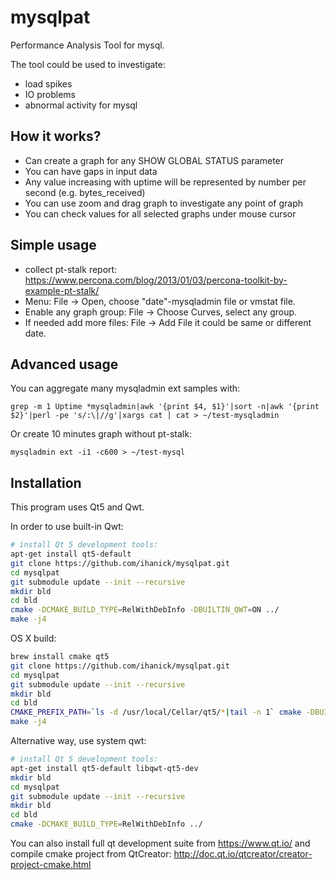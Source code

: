 mysqlpat
========

Performance Analysis Tool for mysql.

The tool could be used to investigate:
- load spikes
- IO problems
- abnormal activity for mysql


How it works?
----
- Can create a graph for any SHOW GLOBAL STATUS parameter
- You can have gaps in input data
- Any value increasing with uptime will be represented by number per second (e.g. bytes_received)
- You can use zoom and drag graph to investigate any point of graph
- You can check values for all selected graphs under mouse cursor

Simple usage
----
- collect pt-stalk report: https://www.percona.com/blog/2013/01/03/percona-toolkit-by-example-pt-stalk/
- Menu: File -> Open, choose "date"-mysqladmin file or vmstat file.
- Enable any graph group: File -> Choose Curves, select any group.
- If needed add more files: File -> Add File it could be same or different date.



Advanced usage
----
You can aggregate many mysqladmin ext samples with:

```grep -m 1 Uptime *mysqladmin|awk '{print $4, $1}'|sort -n|awk '{print $2}'|perl -pe 's/:\|//g'|xargs cat | cat > ~/test-mysqladmin```


Or create 10 minutes graph without pt-stalk:

```mysqladmin ext -i1 -c600 > ~/test-mysql```


Installation
----

This program uses Qt5 and Qwt.

In order to use built-in Qwt:
```bash
# install Qt 5 development tools:
apt-get install qt5-default
git clone https://github.com/ihanick/mysqlpat.git
cd mysqlpat
git submodule update --init --recursive
mkdir bld
cd bld
cmake -DCMAKE_BUILD_TYPE=RelWithDebInfo -DBUILTIN_QWT=ON ../
make -j4
```

OS X build:
```bash
brew install cmake qt5
git clone https://github.com/ihanick/mysqlpat.git
cd mysqlpat
git submodule update --init --recursive
mkdir bld
cd bld
CMAKE_PREFIX_PATH=`ls -d /usr/local/Cellar/qt5/*|tail -n 1` cmake -DBUILTIN_QWT=ON -DCMAKE_BUILD_TYPE=RelWithDebInfo ..
make -j4
```

Alternative way, use system qwt:
```bash
# install Qt 5 development tools:
apt-get install qt5-default libqwt-qt5-dev
mkdir bld
cd mysqlpat
git submodule update --init --recursive
mkdir bld
cd bld
cmake -DCMAKE_BUILD_TYPE=RelWithDebInfo ../
```


You can also install full qt development suite from https://www.qt.io/ and compile cmake project from QtCreator: http://doc.qt.io/qtcreator/creator-project-cmake.html
